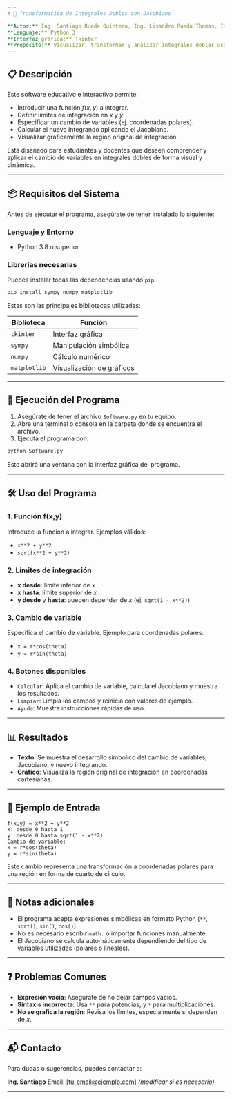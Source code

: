 ```yaml
---
# 🧮 Transformación de Integrales Dobles con Jacobiano

**Autor:** Ing. Santiago Rueda Quintero, Ing. Lisandro Rueda Thomas, Ing. Jimmer Mario Cortez  
**Lenguaje:** Python 3  
**Interfaz gráfica:** Tkinter  
**Propósito:** Visualizar, transformar y analizar integrales dobles usando cambios de variable con cálculo del Jacobiano.
---
```


## 📋 Descripción

Este software educativo e interactivo permite:

* Introducir una función $f(x, y)$ a integrar.
* Definir límites de integración en $x$ y $y$.
* Especificar un cambio de variables (ej. coordenadas polares).
* Calcular el nuevo integrando aplicando el Jacobiano.
* Visualizar gráficamente la región original de integración.

Está diseñado para estudiantes y docentes que deseen comprender y aplicar el cambio de variables en integrales dobles de forma visual y dinámica.

---

## 📦 Requisitos del Sistema

Antes de ejecutar el programa, asegúrate de tener instalado lo siguiente:

### Lenguaje y Entorno

* Python 3.8 o superior

### Librerías necesarias

Puedes instalar todas las dependencias usando `pip`:

```bash
pip install sympy numpy matplotlib
```

Estas son las principales bibliotecas utilizadas:

| Biblioteca   | Función                   |
| ------------ | ------------------------- |
| `tkinter`    | Interfaz gráfica          |
| `sympy`      | Manipulación simbólica    |
| `numpy`      | Cálculo numérico          |
| `matplotlib` | Visualización de gráficos |

---

## 🚀 Ejecución del Programa

1. Asegúrate de tener el archivo `Software.py` en tu equipo.
2. Abre una terminal o consola en la carpeta donde se encuentra el archivo.
3. Ejecuta el programa con:

```bash
python Software.py
```

Esto abrirá una ventana con la interfaz gráfica del programa.

---

## 🛠️ Uso del Programa

### 1. **Función f(x,y)**

Introduce la función a integrar.
Ejemplos válidos:

* `x**2 + y**2`
* `sqrt(x**2 + y**2)`

### 2. **Límites de integración**

* **x desde**: límite inferior de $x$
* **x hasta**: límite superior de $x$
* **y desde** y **hasta**: pueden depender de $x$ (ej. `sqrt(1 - x**2)`)

### 3. **Cambio de variable**

Especifica el cambio de variable.
Ejemplo para coordenadas polares:

* `x = r*cos(theta)`
* `y = r*sin(theta)`

### 4. **Botones disponibles**

* `Calcular`: Aplica el cambio de variable, calcula el Jacobiano y muestra los resultados.
* `Limpiar`: Limpia los campos y reinicia con valores de ejemplo.
* `Ayuda`: Muestra instrucciones rápidas de uso.

---

## 📊 Resultados

* **Texto**: Se muestra el desarrollo simbólico del cambio de variables, Jacobiano, y nuevo integrando.
* **Gráfico**: Visualiza la región original de integración en coordenadas cartesianas.

---

## 🧪 Ejemplo de Entrada

```text
f(x,y) = x**2 + y**2  
x: desde 0 hasta 1  
y: desde 0 hasta sqrt(1 - x**2)  
Cambio de variable:
x = r*cos(theta)
y = r*sin(theta)
```

Este cambio representa una transformación a coordenadas polares para una región en forma de cuarto de círculo.

---

## 📎 Notas adicionales

* El programa acepta expresiones simbólicas en formato Python (`**`, `sqrt()`, `sin()`, `cos()`).
* No es necesario escribir `math.` o importar funciones manualmente.
* El Jacobiano se calcula automáticamente dependiendo del tipo de variables utilizadas (polares o lineales).

---

## ❓ Problemas Comunes

* **Expresión vacía**: Asegúrate de no dejar campos vacíos.
* **Sintaxis incorrecta**: Usa `**` para potencias, y `*` para multiplicaciones.
* **No se grafica la región**: Revisa los límites, especialmente si dependen de $x$.

---

## 📬 Contacto

Para dudas o sugerencias, puedes contactar a:

**Ing. Santiago**
Email: \[[tu-email@ejemplo.com](mailto:tu-email@ejemplo.com)] *(modificar si es necesario)*

---

